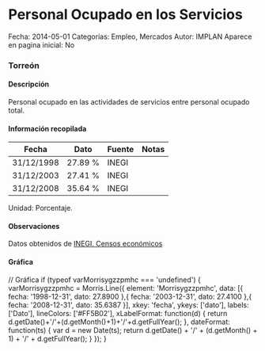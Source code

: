 Personal Ocupado en los Servicios
=====

Fecha: 2014-05-01
Categorías: Empleo, Mercados
Autor: IMPLAN
Aparece en pagina inicial: No

### Torreón

#### Descripción

Personal ocupado en las actividades de servicios entre personal ocupado total.

<!-- break -->

#### Información recopilada

<table class="table table-hover table-bordered matriz">
  <thead>
    <tr><th>Fecha</th><th>Dato</th><th>Fuente</th><th>Notas</th></tr>
  </thead>
  <tbody>
    <tr><td class="centrado">31/12/1998</td><td class="derecha">27.89 %</td><td>INEGI</td><td></td></tr>
    <tr><td class="centrado">31/12/2003</td><td class="derecha">27.41 %</td><td>INEGI</td><td></td></tr>
    <tr><td class="centrado">31/12/2008</td><td class="derecha">35.64 %</td><td>INEGI</td><td></td></tr>
  </tbody>
</table>

Unidad: Porcentaje.

#### Observaciones

Datos obtenidos de [INEGI. Censos económicos](http://www3.inegi.org.mx/sistemas/saic/)

#### Gráfica

<div id="Morrisygzzpmhc" class="grafica"></div>
  // Gráfica
  if (typeof varMorrisygzzpmhc === 'undefined') {
    varMorrisygzzpmhc = Morris.Line({
      element: 'Morrisygzzpmhc',
      data: [{ fecha: '1998-12-31', dato: 27.8900 },{ fecha: '2003-12-31', dato: 27.4100 },{ fecha: '2008-12-31', dato: 35.6387 }],
      xkey: 'fecha',
      ykeys: ['dato'],
      labels: ['Dato'],
      lineColors: ['#FF5B02'],
      xLabelFormat: function(d) { return d.getDate()+'/'+(d.getMonth()+1)+'/'+d.getFullYear(); },
      dateFormat: function(ts) { var d = new Date(ts); return d.getDate() + '/' + (d.getMonth() + 1) + '/' + d.getFullYear(); }
    });
  }
